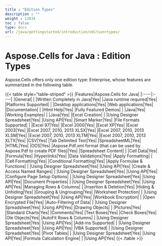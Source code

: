 ```yaml
---
title : "Edition Types" 
description : "" 
weight : 12034 
toc : false
type: docs
url: /java/gettingstarted/introduction/edition+types/
---
```


# Aspose.Cells for Java : Edition Types


Aspose.Cells offers only one edition type: Enterprise, whose features are summarized in the following table.

{{< table style="table-striped" >}}
|Features|Aspose.Cells for Java|
|:----|:----|
|General| |
|Written Completely in Java|Yes|
|Java runtime required|Yes|
|Platforms Supported| |
|Desktop applications|Yes|
|Web applications|Yes|
|Documentation| |
|Html Help|Yes|
|Fully Featured Demos| |
|Java|Yes|
|Working Examples| |
|Java|Yes|
|Excel Creation| |
|Using Designer Spreadsheet|Yes|
|Using API|Yes|
|Smart Marker|Yes|
|File Formats Supported| |
|Excel 97|Yes|
|Excel 2000|Yes|
|Excel XP|Yes|
|Excel 2003|Yes|
|Excel 2007, 2010, 2013 XLSX|Yes|
|Excel 2007, 2010, 2013 XLSM|Yes|
|Excel 2007, 2010, 2013 XLTM|Yes|
|Excel 2007, 2010, 2013 XLTX|Yes|
|CSV|Yes|
|Tab Delimited Text|Yes|
|SpreadsheetML|Yes|
|HTML|Yes|
|ODS|Yes|
|Aspose.Pdf.xml format (that can be used by Aspose.Pdf to create PDF files)|Yes|
|Spreadsheet Content| |
|Cell Data|Yes|
|Formula|Yes|
|Hyperlinks|Yes|
|Data Validations|Yes|
|Apply Formatting| |
|Cell Formatting|Yes|
|Conditional Formatting|Yes|
|Apply Formulae & Functions| |
|Using Designer Spreadsheet|Yes|
|Using API|Yes|
|Create & Access Named Ranges| |
|Using Designer Spreadsheet|Yes|
|Using API|Yes|
|Configure Page Setup Options| |
|Using Designer Spreadsheet|Yes|
|Using API|Yes|
|Document Properties| |
|Using Designer Spreadsheet|Yes|
|Using API|Yes|
|Managing Rows & Columns| |
|Insertion & Deletion|Yes|
|Hiding & Unhiding|Yes|
|Grouping & Ungrouping|Yes|
|Worksheet Protection| |
|Using Designer Spreadsheet|Yes|
|Using API|Yes|
|Workbook Encryption| |
|Open Encrypted File|Yes|
|Auto-Filtering of Data| |
|Using Designer Spreadsheet|Yes|
|Using API|Yes|
|Drawing Objects| |
|Pictures|Yes|
|Standard Charts|Yes|
|Comments|Yes|
|Text Boxes|Yes|
|Check Boxes|Yes|
|Ole Objects|Yes|
|AutoFit Rows & Columns| |
|Using Designer Spreadsheet|Yes|
|Using API|Yes|
|Add-ins Supported| |
|Using Designer Spreadsheet|Yes|
|Using API|Yes|
|VBA Supported| |
|Using Designer Spreadsheet|Yes|
|Pivot Tables| |
|Using Designer Spreadsheet|Yes|
|Using API|Yes|
|Formula Calculation Engine| |
|Using API|Yes|
{{< /table >}}

